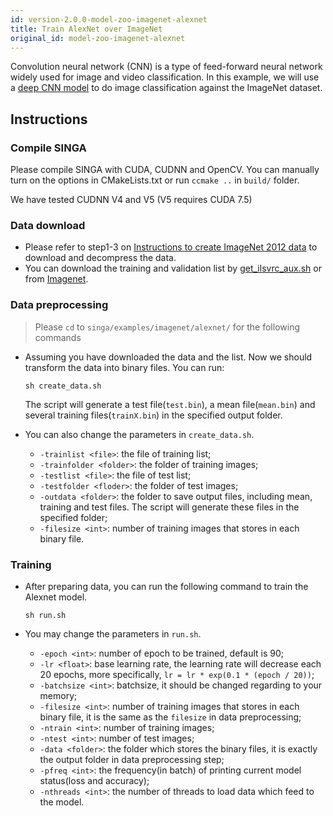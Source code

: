 ```yaml
---
id: version-2.0.0-model-zoo-imagenet-alexnet
title: Train AlexNet over ImageNet
original_id: model-zoo-imagenet-alexnet
---
```


<!--- Licensed to the Apache Software Foundation (ASF) under one or more contributor license agreements.  See the NOTICE file distributed with this work for additional information regarding copyright ownership.  The ASF licenses this file to you under the Apache License, Version 2.0 (the "License"); you may not use this file except in compliance with the License.  You may obtain a copy of the License at http://www.apache.org/licenses/LICENSE-2.0 Unless required by applicable law or agreed to in writing, software distributed under the License is distributed on an "AS IS" BASIS, WITHOUT WARRANTIES OR CONDITIONS OF ANY KIND, either express or implied.  See the License for the specific language governing permissions and limitations under the License.  -->

Convolution neural network (CNN) is a type of feed-forward neural
network widely used for image and video classification. In this example, we will
use a [deep CNN model](http://papers.nips.cc/paper/4824-imagenet-classification-with-deep-convolutional-neural-networks)
to do image classification against the ImageNet dataset.

## Instructions

### Compile SINGA

Please compile SINGA with CUDA, CUDNN and OpenCV. You can manually turn on the
options in CMakeLists.txt or run `ccmake ..` in `build/` folder.

We have tested CUDNN V4 and V5 (V5 requires CUDA 7.5)

### Data download
* Please refer to step1-3 on [Instructions to create ImageNet 2012 data](https://github.com/amd/OpenCL-caffe/wiki/Instructions-to-create-ImageNet-2012-data)
  to download and decompress the data.
* You can download the training and validation list by
  [get_ilsvrc_aux.sh](https://github.com/BVLC/caffe/blob/master/data/ilsvrc12/get_ilsvrc_aux.sh)
  or from [Imagenet](http://www.image-net.org/download-images).

### Data preprocessing
> Please `cd` to `singa/examples/imagenet/alexnet/` for the following commands

* Assuming you have downloaded the data and the list.
  Now we should transform the data into binary files. You can run:
  ```shell
  sh create_data.sh
  ```

  The script will generate a test file(`test.bin`), a mean file(`mean.bin`) and
  several training files(`trainX.bin`) in the specified output folder.

* You can also change the parameters in `create_data.sh`.
  + `-trainlist <file>`: the file of training list;
  + `-trainfolder <folder>`: the folder of training images;
  + `-testlist <file>`: the file of test list;
  + `-testfolder <floder>`: the folder of test images;
  + `-outdata <folder>`: the folder to save output files, including mean, training and test files.
    The script will generate these files in the specified folder;
  + `-filesize <int>`: number of training images that stores in each binary file.

### Training
* After preparing data, you can run the following command to train the Alexnet model.
  ```shell
  sh run.sh
  ```

* You may change the parameters in `run.sh`.
  + `-epoch <int>`: number of epoch to be trained, default is 90;
  + `-lr <float>`: base learning rate, the learning rate will decrease each 20 epochs,
    more specifically, `lr = lr * exp(0.1 * (epoch / 20))`;
  + `-batchsize <int>`: batchsize, it should be changed regarding to your memory;
  + `-filesize <int>`: number of training images that stores in each binary file, it is the
    same as the `filesize` in data preprocessing;
  + `-ntrain <int>`: number of training images;
  + `-ntest <int>`: number of test images;
  + `-data <folder>`: the folder which stores the binary files, it is exactly the output
    folder in data preprocessing step;
  + `-pfreq <int>`: the frequency(in batch) of printing current model status(loss and accuracy);
  + `-nthreads <int>`: the number of threads to load data which feed to the model.
